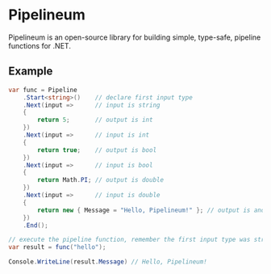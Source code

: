 # Pipelineum

Pipelineum is an open-source library for building simple, type-safe, pipeline functions for .NET.

## Example

```csharp
var func = Pipeline
    .Start<string>()    // declare first input type
    .Next(input =>      // input is string
    {
        return 5;       // output is int
    })
    .Next(input =>      // input is int
    {
        return true;    // output is bool
    })
    .Next(input =>      // input is bool
    {
        return Math.PI; // output is double
    })
    .Next(input =>      // input is double
    {
        return new { Message = "Hello, Pipelineum!" }; // output is anonymous type
    })
    .End();

// execute the pipeline function, remember the first input type was string...
var result = func("hello");

Console.WriteLine(result.Message) // Hello, Pipelineum!
```
